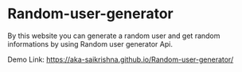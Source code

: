 # Random-user-generator
By this website you can generate a random user and get random informations by using Random user generator Api.

Demo Link: https://aka-saikrishna.github.io/Random-user-generator/
